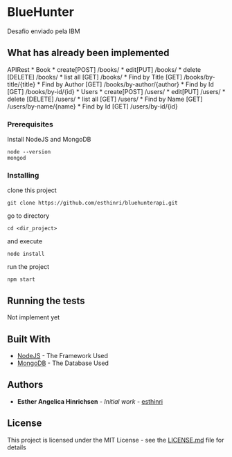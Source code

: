 # BlueHunter

Desafio enviado pela IBM

## What has already been implemented  

APIRest
	* Book
		* create[POST] <server>/books/
		* edit[PUT] <server>/books/
		* delete [DELETE] <server>/books/
		* list all [GET] <server>/books/
		* Find by Title [GET] <server>/books/by-title/{title}
		* Find by Author [GET] <server>/books/by-author/{author}
		* Find by Id [GET] <server>/books/by-id/{id}
	* Users
		* create[POST] <server>/users/
		* edit[PUT] <server>/users/
		* delete [DELETE] <server>/users/
		* list all [GET] <server>/users/
		* Find by Name [GET] <server>/users/by-name/{name}
		* Find by Id [GET] <server>/users/by-id/{id}



### Prerequisites

Install NodeJS and MongoDB 

```
node --version
mongod
```

### Installing

clone this project

```
git clone https://github.com/esthinri/bluehunterapi.git
```

go to directory 

```
cd <dir_project>
```

and execute

```
node install
```

run the project

```
npm start
```


## Running the tests

Not implement yet

## Built With

* [NodeJS](https://nodejs.org/dist/latest-v8.x/docs/api/) - The Framework Used
* [MongoDB](https://docs.mongodb.com/?_ga=2.68280726.640505578.1508357241-694770185.1508357241) - The Database Used

## Authors

* **Esther Angelica Hinrichsen** - *Initial work* - [esthinri](https://github.com/esthinri)

## License

This project is licensed under the MIT License - see the [LICENSE.md](LICENSE.md) file for details
